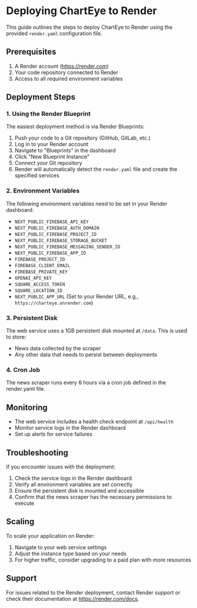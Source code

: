 # Deploying ChartEye to Render

This guide outlines the steps to deploy ChartEye to Render using the provided `render.yaml` configuration file.

## Prerequisites

1. A Render account (https://render.com)
2. Your code repository connected to Render
3. Access to all required environment variables

## Deployment Steps

### 1. Using the Render Blueprint

The easiest deployment method is via Render Blueprints:

1. Push your code to a Git repository (GitHub, GitLab, etc.)
2. Log in to your Render account
3. Navigate to "Blueprints" in the dashboard
4. Click "New Blueprint Instance"
5. Connect your Git repository
6. Render will automatically detect the `render.yaml` file and create the specified services

### 2. Environment Variables

The following environment variables need to be set in your Render dashboard:

- `NEXT_PUBLIC_FIREBASE_API_KEY`
- `NEXT_PUBLIC_FIREBASE_AUTH_DOMAIN`
- `NEXT_PUBLIC_FIREBASE_PROJECT_ID`
- `NEXT_PUBLIC_FIREBASE_STORAGE_BUCKET`
- `NEXT_PUBLIC_FIREBASE_MESSAGING_SENDER_ID`
- `NEXT_PUBLIC_FIREBASE_APP_ID`
- `FIREBASE_PROJECT_ID`
- `FIREBASE_CLIENT_EMAIL`
- `FIREBASE_PRIVATE_KEY`
- `OPENAI_API_KEY`
- `SQUARE_ACCESS_TOKEN`
- `SQUARE_LOCATION_ID`
- `NEXT_PUBLIC_APP_URL` (Set to your Render URL, e.g., `https://charteye.onrender.com`)

### 3. Persistent Disk

The web service uses a 1GB persistent disk mounted at `/data`. This is used to store:

- News data collected by the scraper
- Any other data that needs to persist between deployments

### 4. Cron Job

The news scraper runs every 6 hours via a cron job defined in the render.yaml file.

## Monitoring

- The web service includes a health check endpoint at `/api/health`
- Monitor service logs in the Render dashboard
- Set up alerts for service failures

## Troubleshooting

If you encounter issues with the deployment:

1. Check the service logs in the Render dashboard
2. Verify all environment variables are set correctly
3. Ensure the persistent disk is mounted and accessible
4. Confirm that the news scraper has the necessary permissions to execute

## Scaling

To scale your application on Render:

1. Navigate to your web service settings
2. Adjust the instance type based on your needs
3. For higher traffic, consider upgrading to a paid plan with more resources

## Support

For issues related to the Render deployment, contact Render support or check their documentation at https://render.com/docs. 